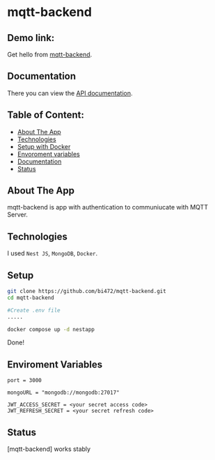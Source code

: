 # mqtt-backend

## Demo link:
Get hello from [mqtt-backend](http://67.207.78.195:3000/).

## Documentation
There you can view the [API documentation](http://67.207.78.195:3000/docs).

## Table of Content:

- [About The App](#about-the-app)
- [Technologies](#technologies)
- [Setup with Docker](#setup)
- [Envoroment variables](#setup)
- [Documentation](#documentation)
- [Status](#status)
## About The App
mqtt-backend is app with authentication to communiucate with MQTT Server.
## Technologies
I used `Nest JS`, `MongoDB`, `Docker`.

## Setup
```bash
git clone https://github.com/bi472/mqtt-backend.git
cd mqtt-backend

#Create .env file
.....

docker compose up -d nestapp
```
Done!

## Enviroment Variables
```env
port = 3000

mongoURL = "mongodb://mongodb:27017"

JWT_ACCESS_SECRET = <your secret access code>
JWT_REFRESH_SECRET = <your secret refresh code>
```

## Status
[mqtt-backend] works stably
